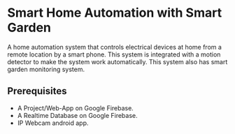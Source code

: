 # Smart Home Automation with Smart Garden
A home automation system that controls electrical devices at home from a remote location by a smart phone. This system is integrated with a motion detector to make the system work automatically. This system also has smart garden monitoring system.

## Prerequisites
- A Project/Web-App on Google Firebase.
- A Realtime Database on Google Firebase.
- IP Webcam android app.
